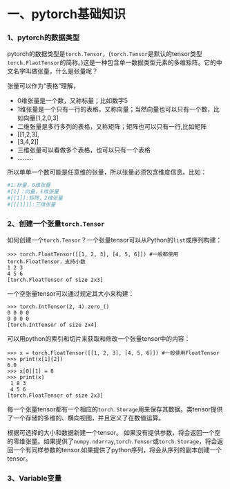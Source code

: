 # 一、pytorch基础知识

### 1、pytorch的数据类型

pytorch的数据类型是`torch.Tensor`，\(`torch.Tensor`是默认的tensor类型`torch.FlaotTensor`的简称。\)这是一种包含单一数据类型元素的多维矩阵。它的中文名字叫做张量，什么是张量呢？

张量可以作为“表格”理解，

* 0维张量是一个数，又称标量；比如数字5
* 1维张量是一个只有一行的表格，又称向量；当然向量也可以只有一个数，比如向量\[1,2,0,3\]
* 二维张量是多行多列的表格，又称矩阵；矩阵也可以只有一行,比如矩阵
* \[\[1,2,3\],
* \[3,4,2\]\]
* 三维张量可以看做多个表格，也可以只有一个表格
* ………

所以单单一个数可能是任意维的张量，所以张量必须包含维度信息。比如：

```py
#1:标量，0维张量
#[1]：向量，1维张量
#[[1]]:矩阵，2维张量
#[[[1]]]:三维张量
```

### 2、创建一个张量`torch.Tensor`

如何创建一个`torch.Tensor`？一个张量tensor可以从Python的`list`或序列构建：

```
>>> torch.FloatTensor([[1, 2, 3], [4, 5, 6]]) #一般都使用torch.FloatTensor，支持小数
1 2 3
4 5 6
[torch.FloatTensor of size 2x3]
```

一个空张量tensor可以通过规定其大小来构建：

```
>>> torch.IntTensor(2, 4).zero_()
0 0 0 0
0 0 0 0
[torch.IntTensor of size 2x4]
```

可以用python的索引和切片来获取和修改一个张量tensor中的内容：

```
>>> x = torch.FloatTensor([[1, 2, 3], [4, 5, 6]]) #一般使用FloatTensor
>>> print(x[1][2])
6.0
>>> x[0][1] = 8
>>> print(x)
 1 8 3
 4 5 6
[torch.FloatTensor of size 2x3]
```

每一个张量tensor都有一个相应的`torch.Storage`用来保存其数据。类tensor提供了一个存储的多维的、横向视图，并且定义了在数值运算。

根据可选择的大小和数据新建一个tensor。 如果没有提供参数，将会返回一个空的零维张量。如果提供了`numpy.ndarray`,`torch.Tensor`或`torch.Storage`，将会返回一个有同样参数的tensor.如果提供了python序列，将会从序列的副本创建一个tensor。

### 3、Variable变量



